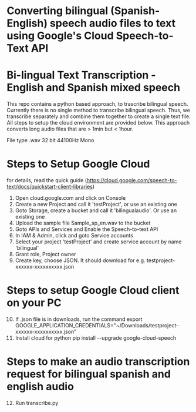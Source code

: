 # Converting bilingual (Spanish-English) speech audio files to text using Google's Cloud Speech-to-Text API
# Bi-lingual Text Transcription - English and Spanish mixed speech

This repo contains a python based approach, to trascribe bilingual speech. Currently there is no single method to transcribe bilingual speech. Thus, we transcribe separately and combine them together to create a single text file. All steps to setup the cloud environment are provided below. This approach converts long audio files that are > 1min but < 1hour. 


File type
.wav
32 bit
44100Hz
Mono


# Steps to Setup Google Cloud 
for details, read the quick guide (https://cloud.google.com/speech-to-text/docs/quickstart-client-libraries)
1. Open cloud.google.com and click on Console
2. Create a new Project and call it 'testProject', or use an existing one
3. Goto Storage, create a bucket and call it 'bilingualaudio'. Or use an existing one
4. Upload the sample file Sample_sp_en.wav to the bucket
5. Goto APIs and Services and Enable the Speech-to-text API 
6. In IAM & Admin, click and goto Service accounts
7. Select your project 'testProject' and create service account by name 'bilingual'
8. Grant role, Project owner 
9. Create key, choose JSON. It should download for e.g. testproject-xxxxxx-xxxxxxxxxx.json

# Steps to setup Google Cloud client on your PC
10. If .json file is in downloads, run the command
export GOOGLE_APPLICATION_CREDENTIALS="~/Downloads/testproject-xxxxxx-xxxxxxxxxx.json"
11. Install cloud for python
pip install --upgrade google-cloud-speech

# Steps to make an audio transcription request for bilingual spanish and english audio
12. Run transcribe.py

